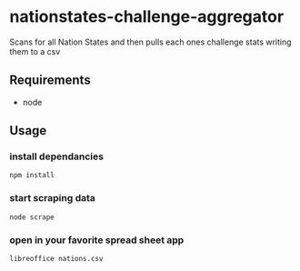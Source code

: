 # nationstates-challenge-aggregator
Scans for all Nation States and then pulls each ones challenge stats writing them to a csv

## Requirements
 * node

## Usage

### install dependancies
```
npm install
```

### start scraping data
```
node scrape
```

### open in your favorite spread sheet app
```
libreoffice nations.csv
```
